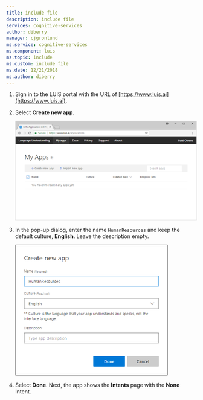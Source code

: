 ```yaml
---
title: include file
description: include file 
services: cognitive-services
author: diberry
manager: cjgronlund
ms.service: cognitive-services
ms.component: luis
ms.topic: include
ms.custom: include file
ms.date: 12/21/2018
ms.author: diberry
--- 
```


1. Sign in to the LUIS portal with the URL of [https://www.luis.ai](https://www.luis.ai). 

1. Select **Create new app**.  

    [![Screenshot of Language Understanding (LUIS) My Apps page](./media/cognitive-services-luis/tutorials-create-new-app/app-list.png "Screenshot of Language Understanding (LUIS) My Apps page")](./media/cognitive-services-luis/tutorials-create-new-app/app-list.png#lightbox)

1. In the pop-up dialog, enter the name `HumanResources` and keep the default culture, **English**. Leave the description empty.

    ![Create LUIS new HumanResources app](./media/cognitive-services-luis/tutorials-create-new-app/create-app.png)

1. Select **Done**. Next, the app shows the **Intents** page with the **None** Intent.